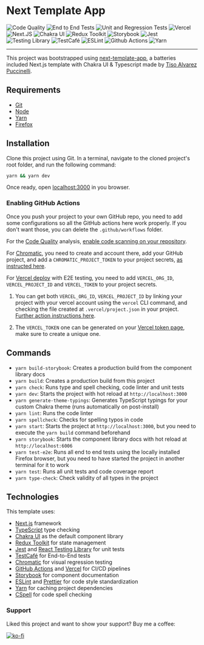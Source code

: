# Next Template App

![Code Quality](https://github.com/tisoap/next-template-app/actions/workflows/code-quality.yml/badge.svg)
![End to End Tests](https://github.com/tisoap/next-template-app/actions/workflows/e2e.yml/badge.svg)
![Unit and Regression Tests](https://github.com/tisoap/next-template-app/actions/workflows/unit.yml/badge.svg)
![Vercel](https://vercelbadge.vercel.app/api/tisoap/next-template-app?style=flat)
![Next.JS](https://img.shields.io/badge/next.js-TypeScript-007ACC?logo=nextdotjs&logoColor=white)
![Chakra UI](https://img.shields.io/badge/Chakra_UI-29B9AD?logo=chakraui&logoColor=white)
![Redux Toolkit](https://img.shields.io/badge/Redux_Toolkit-6441AA?logo=redux&logoColor=white)
![Storybook](https://img.shields.io/badge/Storybook-FF4785?logo=storybook&logoColor=white)
![Jest](https://img.shields.io/badge/Jest-C21325?logo=jest&logoColor=white)
![Testing Library](https://img.shields.io/badge/Testing_Library-DC3130?logo=testinglibrary&logoColor=white)
![TestCafé](https://img.shields.io/badge/TestCafe-34B0DE?logo=testcafe&logoColor=white)
![ESLint](https://img.shields.io/badge/ESLint-3A33D1?logo=eslint&logoColor=white)
![Github Actions](https://img.shields.io/badge/GitHub_Actions-2088FF?logo=github-actions&logoColor=white)
![Yarn](https://img.shields.io/badge/Yarn-2C8EBB?logo=yarn&logoColor=white)

---

This project was bootstrapped using [next-template-app](https://github.com/tisoap/next-template-app), a batteries included Next.js template with Chakra UI & Typescript made by [Tiso Alvarez Puccinelli](https://github.com/tisoap).

## Requirements

- [Git](https://git-scm.com/)
- [Node](https://nodejs.org/en/)
- [Yarn](https://yarnpkg.com/lang/en/)
- [Firefox](https://www.mozilla.org/en-US/firefox/new/)

## Installation

Clone this project using Git. In a terminal, navigate to the cloned project's root folder, and run the following command:

```bash
yarn && yarn dev
```

Once ready, open [localhost:3000](http://localhost:3000) in you browser.

### Enabling GitHub Actions

Once you push your project to your own GitHub repo, you need to add some configurations so all the GitHub actions here work properly. If you don't want those, you can delete the `.github/workflows` folder.

For the [Code Quality](https://codeql.github.com/) analysis, [enable code scanning on your repository](https://docs.github.com/en/code-security/code-scanning/automatically-scanning-your-code-for-vulnerabilities-and-errors/setting-up-code-scanning-for-a-repository).

For [Chromatic](https://www.chromatic.com/), you need to create and account there, add your GitHub project, and add a `CHROMATIC_PROJECT_TOKEN` to your project secrets, [as instructed here](https://www.chromatic.com/docs/github-actions.html).

For [Vercel deploy](https://vercel.com) with E2E testing, you need to add `VERCEL_ORG_ID`, `VERCEL_PROJECT_ID` and `VERCEL_TOKEN` to your project secrets.

1. You can get both `VERCEL_ORG_ID`, `VERCEL_PROJECT_ID` by linking your project with your vercel account using the `vercel` CLI command, and checking the file created at `.vercel/project.json` in your project. [Further action instructions here](https://github.com/marketplace/actions/deploy-to-vercel-action#vercel-project).

2. The `VERCEL_TOKEN` one can be generated on your [Vercel token page](https://vercel.com/account/tokens), make sure to create a unique one.

## Commands

- `yarn build-storybook`: Creates a production build from the component library docs
- `yarn build`: Creates a production build from this project
- `yarn check`: Runs type and spell checking, code linter and unit tests
- `yarn dev`: Starts the project with hot reload at `http://localhost:3000`
- `yarn generate-theme-typings`: Generates TypeScript typings for your custom Chakra theme (runs automatically on post-install)
- `yarn lint`: Runs the code linter
- `yarn spellcheck`: Checks for spelling typos in code
- `yarn start`: Starts the project at `http://localhost:3000`, but you need to execute the `yarn build` command beforehand
- `yarn storybook`: Starts the component library docs with hot reload at `http://localhost:6006`
- `yarn test-e2e`: Runs all end to end tests using the locally installed Firefox browser, but you need to have started the project in another terminal for it to work
- `yarn test`: Runs all unit tests and code coverage report
- `yarn type-check`: Check validity of all types in the project

## Technologies

This template uses:

- [Next.js](https://nextjs.org/) framework
- [TypeScript](https://www.typescriptlang.org/) type checking
- [Chakra UI](https://chakra-ui.com/) as the default component library
- [Redux Toolkit](https://redux-toolkit.js.org/) for state management
- [Jest](https://jestjs.io/) and [React Testing Library](https://testing-library.com/docs/react-testing-library/intro/) for unit tests
- [TestCafé](https://devexpress.github.io/testcafe/) for End-to-End tests
- [Chromatic](https://www.chromatic.com/) for visual regression testing
- [GitHub Actions](https://github.com/features/actions) and [Vercel](https://vercel.com/) for CI/CD pipelines
- [Storybook](https://storybook.js.org/) for component documentation
- [ESLint](https://eslint.org/) and [Prettier](https://prettier.io/) for code style standardization
- [Yarn](https://yarnpkg.com/) for caching project dependencies
- [CSpell](https://cspell.org/) for code spell checking

### Support

Liked this project and want to show your support? Buy me a coffee:

[![ko-fi](https://ko-fi.com/img/githubbutton_sm.svg)](https://ko-fi.com/J3J472RAJ)
